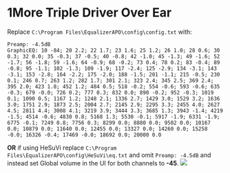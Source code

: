 # 1More Triple Driver Over Ear
Replace `C:\Program Files\EqualizerAPO\config\config.txt` with:
```
Preamp: -4.5dB
GraphicEQ: 10 -84; 20 2.2; 22 1.7; 23 1.6; 25 1.2; 26 1.0; 28 0.6; 30 0.3; 32 0.0; 35 -0.3; 37 -0.5; 40 -0.8; 42 -1.0; 45 -1.3; 49 -1.6; 52 -1.7; 56 -1.8; 59 -1.6; 64 -0.9; 68 -0.2; 73 0.4; 78 0.2; 83 -0.4; 89 -0.8; 95 -1.1; 102 -1.3; 109 -1.9; 117 -2.4; 125 -2.9; 134 -3.1; 143 -3.1; 153 -2.8; 164 -2.2; 175 -2.0; 188 -1.5; 201 -1.1; 215 -0.5; 230 0.1; 246 0.7; 263 1.2; 282 1.7; 301 2.1; 323 2.4; 345 2.5; 369 2.4; 395 2.0; 423 1.8; 452 1.2; 484 0.5; 518 -0.2; 554 -0.6; 593 -0.6; 635 -0.3; 679 -0.0; 726 0.2; 777 0.3; 832 0.0; 890 -0.2; 952 -0.3; 1019 0.1; 1090 0.5; 1167 1.2; 1248 2.1; 1336 2.7; 1429 3.0; 1529 3.2; 1636 3.0; 1751 2.9; 1873 2.5; 2004 2.7; 2145 2.9; 2295 3.3; 2455 4.0; 2627 4.5; 2811 4.4; 3008 4.1; 3219 3.9; 3444 3.3; 3685 1.3; 3943 -1.4; 4219 -1.5; 4514 -0.6; 4830 0.8; 5168 1.3; 5530 -0.1; 5917 -1.9; 6331 -1.9; 6775 -0.1; 7249 0.8; 7756 0.3; 8299 0.0; 8880 0.0; 9502 0.0; 10167 0.0; 10879 0.0; 11640 0.0; 12455 0.0; 13327 0.0; 14260 0.0; 15258 -0.0; 16326 -0.4; 17469 -0.0; 18692 0.0; 20000 0.0
```
**OR** if using HeSuVi replace `C:\Program Files\EqualizerAPO\config\HeSuVi\eq.txt` and omit `Preamp: -4.5dB` and instead set Global volume in the UI for both channels to **-45**.
![](https://raw.githubusercontent.com/jaakkopasanen/AutoEq/master/results/Sonoma%20Model%20One/innerfidelity/onear/1More%20Triple%20Driver%20Over%20Ear/1More%20Triple%20Driver%20Over%20Ear.png)